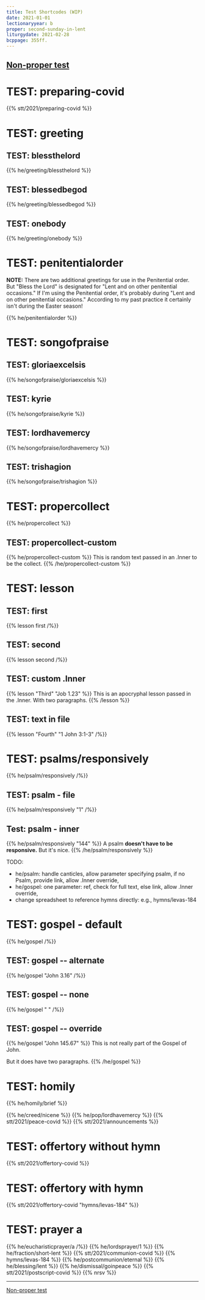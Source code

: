 ```yaml
---
title: Test Shortcodes (WIP)
date: 2021-01-01
lectionaryyear: b
proper: second-sunday-in-lent
liturgydate: 2021-02-28
bcppage: 355ff.
---
```

[Non-proper test](/about/test-generic/)
------------

# TEST: preparing-covid
{{% stt/2021/preparing-covid %}}

# TEST: greeting
## TEST: blessthelord
{{% he/greeting/blessthelord %}}

## TEST: blessedbegod
{{% he/greeting/blessedbegod %}}

## TEST: onebody
{{% he/greeting/onebody %}}

# TEST: penitentialorder
**NOTE:** There are two additional greetings for use in the Penitential order. But "Bless the Lord" is designated for "Lent and on other penitential occasions." If I'm using the Penitential order, it's probably during "Lent and on other penitential occasions." According to my past practice it certainly isn't during the Easter season!

{{% he/penitentialorder %}}

# TEST: songofpraise
## TEST: gloriaexcelsis
{{% he/songofpraise/gloriaexcelsis %}}

## TEST: kyrie
{{% he/songofpraise/kyrie %}}

## TEST: lordhavemercy
{{% he/songofpraise/lordhavemercy %}}

## TEST: trishagion
{{% he/songofpraise/trishagion %}}

# TEST: propercollect
{{% he/propercollect %}}

## TEST: propercollect-custom
{{% he/propercollect-custom %}}
This is random text passed in an .Inner to be the collect.
{{% /he/propercollect-custom %}}

# TEST: lesson
## TEST: first
{{% lesson first /%}}

## TEST: second
{{% lesson second /%}}

## TEST: custom .Inner
{{% lesson "Third" "Job 1.23" %}}
This is an apocryphal lesson passed in the .Inner.
With two paragraphs.
{{% /lesson %}}

## TEST: text in file
{{% lesson "Fourth" "1 John 3:1-3" /%}}

# TEST: psalms/responsively
{{% he/psalm/responsively /%}}

## TEST: psalm - file
{{% he/psalm/responsively "1" /%}}

## Test: psalm - inner
{{% he/psalm/responsively "144" %}}
A psalm
**doesn't have to be responsive.**
But it's nice.
{{% /he/psalm/responsively %}}

TODO:
- he/psalm: handle canticles, allow parameter specifying psalm, if no Psalm, provide link, allow .Inner override,
- he/gospel: one parameter: ref, check for full text, else link, allow .Inner override,
- change spreadsheet to reference hymns directly: e.g., hymns/levas-184

# TEST: gospel - default
{{% he/gospel /%}}

## TEST: gospel -- alternate
{{% he/gospel "John 3.16" /%}}

## TEST: gospel -- none
{{% he/gospel " " /%}}

## TEST: gospel -- override
{{% he/gospel "John 145.67" %}}
This is not really part of the Gospel of John.

But it does have two paragraphs.
{{% /he/gospel %}}

# TEST: homily
{{% he/homily/brief %}}

{{% he/creed/nicene %}}
{{% he/pop/lordhavemercy %}}
{{% stt/2021/peace-covid %}}
{{% stt/2021/announcements %}}

# TEST: offertory without hymn
{{% stt/2021/offertory-covid %}}

# TEST: offertory with hymn
{{% stt/2021/offertory-covid "hymns/levas-184" %}}

# TEST: prayer a
{{% he/eucharisticprayer/a /%}}
{{% he/lordsprayer/1 %}}
{{% he/fraction/short-lent %}}
{{% stt/2021/communion-covid %}}
{{% hymns/levas-184 %}}
{{% he/postcommunion/eternal %}}
{{% he/blessing/lent %}}
{{% he/dismissal/goinpeace %}}
{{% stt/2021/postscript-covid %}}
{{% nrsv %}}

----

[Non-proper test](/about/test-generic/)

